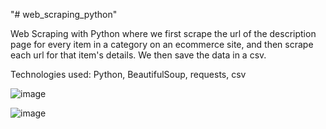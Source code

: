 "# web_scraping_python" 

Web Scraping with Python where we first scrape the url of the description page for every item in a category on an ecommerce site, and then scrape each url for that item's details. We then save the data in a csv.

Technologies used: Python, BeautifulSoup, requests, csv

![image](https://user-images.githubusercontent.com/98496684/206794920-da1db9aa-d48d-46d3-9669-1943db2a7732.png)

![image](https://user-images.githubusercontent.com/98496684/206794830-f2e63789-65a6-46c2-a369-a481f5c92ad5.png)
